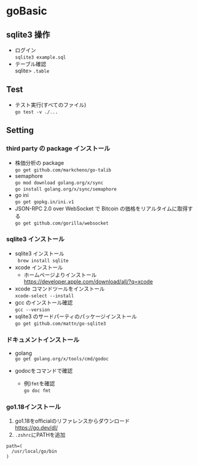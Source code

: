# goBasic

## sqlite3 操作

- ログイン  
  `sqlite3 example.sql`
- テーブル確認  
  sqlite> `.table`

## Test

- テスト実行(すべてのファイル)  
  `go test -v ./...`

## Setting

### third party の package インストール

- 株価分析の package  
  `go get github.com/markcheno/go-talib`
- semaphore  
  `go mod download golang.org/x/sync`  
  `go install golang.org/x/sync/semaphore`
- go ini  
  `go get gopkg.in/ini.v1`
- JSON-RPC 2.0 over WebSocket で Bitcoin の価格をリアルタイムに取得する  
  `go get github.com/gorilla/websocket`

### sqlite3 インストール

- sqlite3 インストール  
  ` brew install sqlite`
- xcode インストール  
  - ホームページよりインストール https://developer.apple.com/download/all/?q=xcode
- xcode コマンドツールをインストール  
  `xcode-select --install`
- gcc のインストール確認  
  `gcc --version`
- sqlite3 のサードパーティのパッケージインストール  
  `go get github.com/mattn/go-sqlite3`

### ドキュメントインストール

- golang  
  `go get golang.org/x/tools/cmd/godoc`

- godocをコマンドで確認
   - 例)`fmt`を確認      
  `go doc fmt`  
  
### go1.18インストール
1. go1.18をofficialのリファレンスからダウンロード  
https://go.dev/dl/  
2. `.zshrc`にPATHを追加  
```
path=(
  /usr/local/go/bin
)
```
